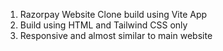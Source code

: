 1. Razorpay Website Clone build using Vite App
2. Build using HTML and Tailwind CSS only
3. Responsive and almost similar to main website
